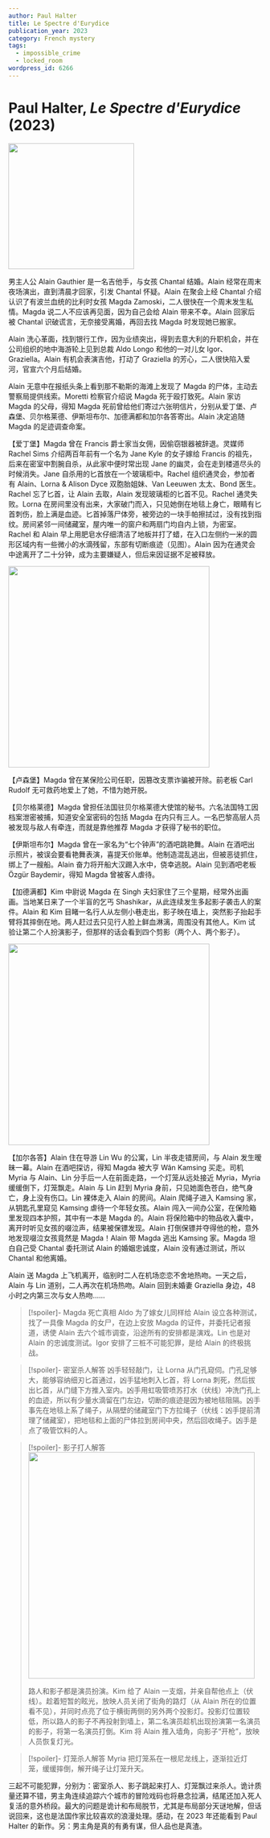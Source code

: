 ```yaml
---
author: Paul Halter
title: Le Spectre d'Eurydice
publication_year: 2023
category: French mystery
tags:
  - impossible_crime
  - locked_room
wordpress_id: 6266
---
```


# Paul Halter, <i>Le Spectre d'Eurydice</i> (2023)

<img src=images/2023_cover.jpg width=250/>

男主人公 Alain Gauthier 是一名吉他手，与女孩 Chantal 结婚。Alain 经常在周末夜场演出，直到清晨才回家，引发 Chantal 怀疑。Alain 在聚会上经 Chantal 介绍认识了有波兰血统的比利时女孩 Magda Zamoski，二人很快在一个周末发生私情。Magda 说二人不应该再见面，因为自己会给 Alain 带来不幸。Alain 回家后被 Chantal 识破谎言，无奈接受离婚，再回去找 Magda 时发现她已搬家。

Alain 洗心革面，找到银行工作，因为业绩突出，得到去意大利的升职机会，并在公司组织的地中海游轮上见到总裁 Aldo Longo 和他的一对儿女 Igor、Graziella。Alain 有机会表演吉他，打动了 Graziella 的芳心，二人很快陷入爱河，官宣六个月后结婚。

Alain 无意中在报纸头条上看到那不勒斯的海滩上发现了 Magda 的尸体，主动去警察局提供线索。Moretti 检察官介绍说 Magda 死于殴打致死。Alain 家访 Magda 的父母，得知 Magda 死前曾给他们寄过六张明信片，分别从爱丁堡、卢森堡、贝尔格莱德、伊斯坦布尔、加德满都和加尔各答寄出。Alain 决定追随 Magda 的足迹调查命案。

【爱丁堡】Magda 曾在 Francis 爵士家当女佣，因偷窃银器被辞退。灵媒师 Rachel Sims 介绍两百年前有一个名为 Jane Kyle 的女子嫁给 Francis 的祖先，后来在密室中割腕自杀，从此家中便时常出现 Jane 的幽灵，会在走到楼道尽头的时候消失。Jane 自杀用的匕首放在一个玻璃柜中。Rachel 组织通灵会，参加者有 Alain、Lorna & Alison Dyce 双胞胎姐妹、Van Leeuwen 太太、Bond 医生。Rachel 忘了匕首，让 Alain 去取，Alain 发现玻璃柜的匕首不见。Rachel 通灵失败。Lorna 在房间里没有出来，大家破门而入，只见她倒在地毯上身亡，眼睛有匕首刺伤，脸上满是血迹。匕首掉落尸体旁，被旁边的一块手帕擦拭过，没有找到指纹。房间紧邻一间储藏室，屋内唯一的窗户和两扇门均自内上锁，为密室。Rachel 和 Alain 早上用肥皂水仔细清洁了地板并打了蜡，在入口左侧约一米的圆形区域内有一些微小的水滴残留，东部有切断痕迹（见图）。Alain 因为在通灵会中途离开了二十分钟，成为主要嫌疑人，但后来因证据不足被释放。

<img src=images/2023_bedroom.jpg width=400/>

【卢森堡】Magda 曾在某保险公司任职，因篡改支票诈骗被开除。前老板 Carl Rudolf 无可救药地爱上了她，不惜为她开脱。

【贝尔格莱德】Magda 曾担任法国驻贝尔格莱德大使馆的秘书。六名法国特工因档案泄密被捕，知道安全室密码的包括 Magda 在内只有三人。一名巴黎高层人员被发现与敌人有牵连，而就是靠他推荐 Magda 才获得了秘书的职位。

【伊斯坦布尔】Magda 曾在一家名为“七个钟声”的酒吧跳艳舞。Alain 在酒吧出示照片，被误会要看艳舞表演，喜提天价账单。他制造混乱逃出，但被恶徒抓住，绑上了一艘船。Alain 奋力将开船大汉踢入水中，侥幸逃脱。Alain 见到酒吧老板 Özgür Baydemir，得知 Magda 曾被客人虐待。

【加德满都】Kim 中尉说 Magda 在 Singh 夫妇家住了三个星期，经常外出画画。当地某日来了一个半盲的乞丐 Shashikar，从此连续发生多起影子袭击人的案件。Alain 和 Kim 目睹一名行人从左侧小巷走出，影子映在墙上，突然影子抬起手臂将其摔倒在地。两人赶过去只见行人脸上鲜血淋漓，周围没有其他人。Kim 试验让第二个人扮演影子，但那样的话会看到四个剪影（两个人、两个影子）。

<img src=images/2023_passage.jpg width=400/>

【加尔各答】Alain 住在导游 Lin Wu 的公寓，Lin 半夜走错房间，与 Alain 发生暧昧一幕。Alain 在酒吧探访，得知 Magda 被大亨 Wân Kamsing 买走。司机 Myria 与 Alain、Lin 分手后一人在前面走路，一个灯笼从远处接近 Myria，Myria 缓缓倒下，灯笼飘走。Alain 与 Lin 赶到 Myria 身前，只见她面色苍白，绝气身亡，身上没有伤口。Lin 裸体走入 Alain 的房间。Alain 爬绳子进入 Kamsing 家，从钥匙孔里窥见 Kamsing 虐待一个年轻女孩。Alain 闯入一间办公室，在保险箱里发现四本护照，其中有一本是 Magda 的。Alain 将保险箱中的物品收入囊中，离开时听见女孩的啜泣声，结果被保镖发现。Alain 打倒保镖并夺得他的枪，意外地发现啜泣女孩竟然是 Magda！Alain 带 Magda 逃出 Kamsing 家。Magda 坦白自己受 Chantal 委托测试 Alain 的婚姻忠诚度，Alain 没有通过测试，所以 Chantal 和他离婚。

Alain 送 Magda 上飞机离开，临别时二人在机场恋恋不舍地热吻。一天之后，Alain 与 Lin 道别，二人再次在机场热吻。Alain 回到未婚妻 Graziella 身边，48 小时之内第三次与女人热吻……

> [!spoiler]- Magda 死亡真相
> Aldo 为了嫁女儿同样给 Alain 设立各种测试，找了一具像 Magda 的女尸，在边上安放 Magda 的证件，并委托记者报道，诱使 Alain 去六个城市调查，沿途所有的安排都是演戏。Lin 也是对 Alain 的忠诚度测试。Igor 安排了三桩不可能犯罪，是给 Alain 的终极挑战。

> [!spoiler]- 密室杀人解答
> 凶手轻轻敲门，让 Lorna 从门孔窥伺。门孔足够大，能够容纳细刃匕首通过，凶手猛地刺入匕首，将 Lorna 刺死，然后拔出匕首，从门缝下方推入室内。凶手用虹吸管喷苏打水（伏线）冲洗门孔上的血迹，所以有少量水滴留在门左边，切断的痕迹是因为被地毯阻隔。凶手事先在地毯上系了绳子，从隔壁的储藏室门下方拉绳子（伏线：凶手提前清理了储藏室），把地毯和上面的尸体拉到房间中央，然后回收绳子。凶手是点了吸管饮料的人。

> [!spoiler]- 影子打人解答
> <img src=images/2023_passage_solution.jpg width=450/>
> 
> 路人和影子都是演员扮演。Kim 给了 Alain 一支烟，并亲自帮他点上（伏线）。趁着短暂的眩光，放映人员关闭了街角的路灯（从 Alain 所在的位置看不见），并同时点亮了位于横街两侧的另外两个投影灯。投影灯位置较低，所以路人的影子不再投射到墙上，第二名演员趁机出现扮演第一名演员的影子，将第一名演员打倒。Kim 将 Alain 推入墙角，向影子“开枪”，放映人员恢复灯光。

> [!spoiler]- 灯笼杀人解答
> Myria 把灯笼系在一根尼龙线上，逐渐拉近灯笼，缓缓摔倒，解开绳子让灯笼升天。

三起不可能犯罪，分别为：密室杀人、影子跳起来打人、灯笼飘过来杀人。诡计质量还算不错，男主角连续追踪六个城市的冒险戏码也将悬念拉满，结尾还加入死人复活的意外桥段。最大的问题是诡计和布局脱节，尤其是布局部分天谜地解，但话说回来，这也是法国作家比较喜欢的浪漫处理。感动，在 2023 年还能看到 Paul Halter 的新作。另：男主角是真的有勇有谋，但人品也是真渣。
